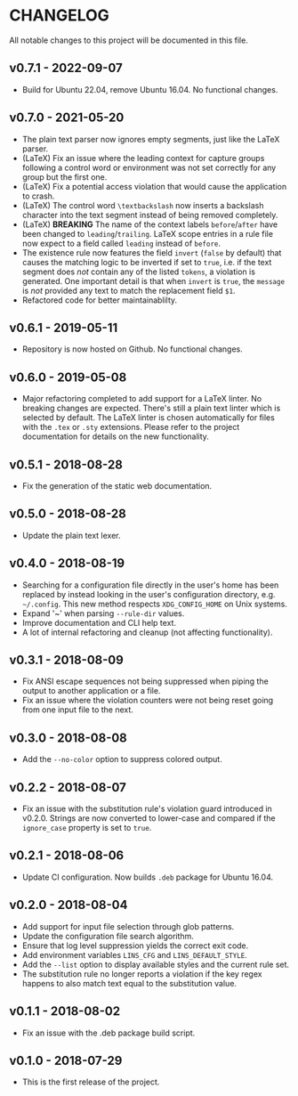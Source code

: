 # CHANGELOG

All notable changes to this project will be documented in this file.

## v0.7.1 - 2022-09-07

* Build for Ubuntu 22.04, remove Ubuntu 16.04. No functional changes.

## v0.7.0 - 2021-05-20

* The plain text parser now ignores empty segments, just like the LaTeX parser.
* (LaTeX) Fix an issue where the leading context for capture groups following a
  control word or environment was not set correctly for any group but the first
  one.
* (LaTeX) Fix a potential access violation that would cause the application to
  crash.
* (LaTeX) The control word `\textbackslash` now inserts a backslash character
  into the text segment instead of being removed completely.
* (LaTeX) **BREAKING** The name of the context labels `before`/`after` have been
  changed to `leading`/`trailing`. LaTeX scope entries in a rule file now expect
  to a field called `leading` instead of `before`.
* The existence rule now features the field `invert` (`false` by default) that
  causes the matching logic to be inverted if set to `true`, i.e. if the text
  segment does *not* contain any of the listed `tokens`, a violation is
  generated. One important detail is that when `invert` is `true`, the
  `message` is *not* provided any text to match the replacement field `$1`.
* Refactored code for better maintainablilty.

## v0.6.1 - 2019-05-11

* Repository is now hosted on Github. No functional changes.

## v0.6.0 - 2019-05-08

* Major refactoring completed to add support for a LaTeX linter. No breaking
  changes are expected. There's still a plain text linter which is selected by
  default. The LaTeX linter is chosen automatically for files with the `.tex` or
  `.sty` extensions. Please refer to the project documentation for details on
  the new functionality.

## v0.5.1 - 2018-08-28

* Fix the generation of the static web documentation.

## v0.5.0 - 2018-08-28

* Update the plain text lexer.

## v0.4.0 - 2018-08-19

* Searching for a configuration file directly in the user's home has been
  replaced by instead looking in the user's configuration directory, e.g.
  ``~/.config``. This new method respects ``XDG_CONFIG_HOME`` on Unix systems.
* Expand '~' when parsing ``--rule-dir`` values.
* Improve documentation and CLI help text.
* A lot of internal refactoring and cleanup (not affecting functionality).

## v0.3.1 - 2018-08-09

* Fix ANSI escape sequences not being suppressed when piping the output to
  another application or a file.
* Fix an issue where the violation counters were not being reset going from one
  input file to the next.

## v0.3.0 - 2018-08-08

* Add the `--no-color` option to suppress colored output.

## v0.2.2 - 2018-08-07

* Fix an issue with the substitution rule's violation guard introduced in
  v0.2.0. Strings are now converted to lower-case and compared if the
  `ignore_case` property is set to `true`.

## v0.2.1 - 2018-08-06

* Update CI configuration. Now builds `.deb` package for Ubuntu 16.04.

## v0.2.0 - 2018-08-04

* Add support for input file selection through glob patterns.
* Update the configuration file search algorithm.
* Ensure that log level suppression yields the correct exit code.
* Add environment variables `LINS_CFG` and `LINS_DEFAULT_STYLE`.
* Add the `--list` option to display available styles and the current rule set.
* The substitution rule no longer reports a violation if the key regex happens
  to also match text equal to the substitution value.

## v0.1.1 - 2018-08-02

* Fix an issue with the .deb package build script.

## v0.1.0 - 2018-07-29

* This is the first release of the project.
